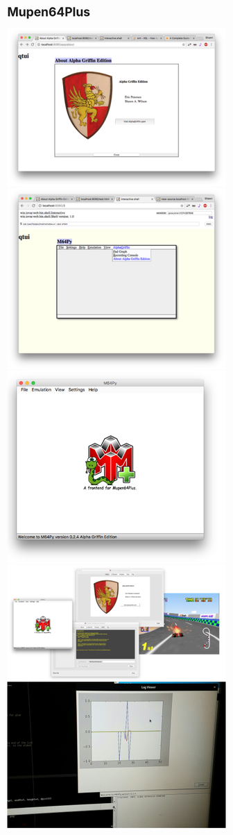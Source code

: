 # Mupen64Plus

<p>
  <img src="https://github.com/lannocc/lannocc/raw/main/mupen64plus/Screen Shot 2017-02-03 at 10.42.07 AM.png">
  <img src="https://github.com/lannocc/lannocc/raw/main/mupen64plus/Screen Shot 2017-02-03 at 9.21.29 PM.png">
  <img src="https://github.com/lannocc/lannocc/raw/main/mupen64plus/Screen Shot 2017-03-21 at 8.31.01 PM.png">
  <img src="https://github.com/lannocc/lannocc/raw/main/mupen64plus/Screen Shot 2017-03-21 at 8.40.27 PM.png">
  <img src="https://github.com/lannocc/lannocc/raw/main/mupen64plus/part0.jpg">
</p>

